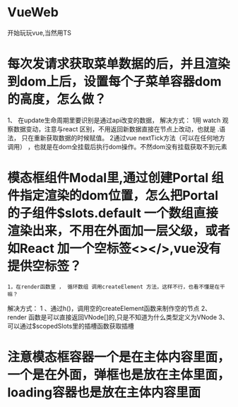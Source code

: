 # VueWeb
开始玩玩vue,当然用TS
# 每次发请求获取菜单数据的后，并且渲染到dom上后，设置每个子菜单容器dom的高度，怎么做？
1、 在update生命周期里要识别是通过api改变的数据，
解决方式： 
    1用 watch 观察数据变动，注意与react 区别，不用返回新数据直接在节点上改动，也就是 .语法， 只在重新获取数据的时候赋值。
    2通过vue nextTick方法（可以在任何地方调用） ，也就是在dom全挂载后执行dom操作。不然dom没有挂载获取不到元素
# 模态框组件Modal里,通过创建Portal 组件指定渲染的dom位置，怎么把Portal 的子组件$slots.default 一个数组直接渲染出来，不用在外面加一层父级，或者如React 加一个空标签<></>,vue没有提供空标签？
    1，在render函数里 ， 循环数组 调用createElement 方法，这样不行，也看不懂是在干嘛？
解决方式：
    1 、通过h()，调用空的createElement函数来制作空的节点
    2、render 函数是可以直接返回VNode[]的,只是不知道为什么类型定义为VNode
    3、可以通过$scopedSlots里的插槽函数获取插槽
# 注意模态框容器一个是在主体内容里面，一个是在外面，弹框也是放在主体里面，loading容器也是放在主体内容里面
